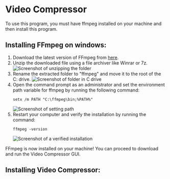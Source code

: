 # Video Compressor

To use this program, you must have ffmpeg installed on your machine and then install this program.

## Installing FFmpeg on windows:
1. Download the latest version of FFmpeg from [here](https://www.gyan.dev/ffmpeg/builds/ffmpeg-git-full.7z).
2. Unzip the downloaded file using a file archiver like Winrar or 7z.
    ![Screenshot of unzipping the folder](https://media.geeksforgeeks.org/wp-content/uploads/20210912212008/1.png)
3. Rename the extracted folder to "ffmpeg" and move it to the root of the C: drive.
    ![Screenshot of folder in C drive](https://media.geeksforgeeks.org/wp-content/uploads/20210912212010/3.png)
4. Open the command prompt as an administrator and set the environment path variable for ffmpeg by running the following command:
    ```
    setx /m PATH "C:\ffmpeg\bin;%PATH%"
    ```
    ![Screenshot of setting path](https://media.geeksforgeeks.org/wp-content/uploads/20210912212036/Screenshotfrom20210912211815.png)
5. Restart your computer and verify the installation by running the command:
    ```
    ffmpeg -version
    ```
    ![Screenshot of a verified installation](https://media.geeksforgeeks.org/wp-content/uploads/20210912212115/Screenshotfrom20210912212044.png)

FFmpeg is now installed on your machine! You can proceed to download and run the Video Compressor GUI.

## Installing Video Compressor:

